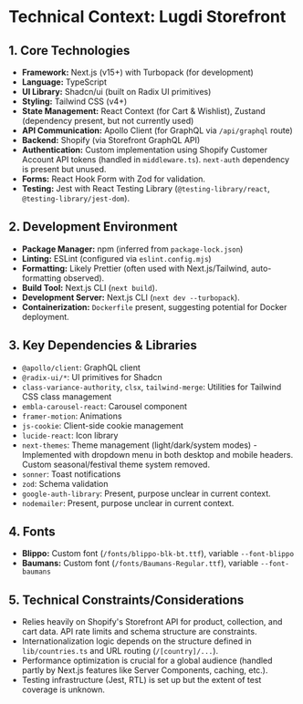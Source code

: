 # Technical Context: Lugdi Storefront

## 1. Core Technologies

- **Framework:** Next.js (v15+) with Turbopack (for development)
- **Language:** TypeScript
- **UI Library:** Shadcn/ui (built on Radix UI primitives)
- **Styling:** Tailwind CSS (v4+)
- **State Management:** React Context (for Cart & Wishlist), Zustand (dependency present, but not currently used)
- **API Communication:** Apollo Client (for GraphQL via `/api/graphql` route)
- **Backend:** Shopify (via Storefront GraphQL API)
- **Authentication:** Custom implementation using Shopify Customer Account API tokens (handled in `middleware.ts`). `next-auth` dependency is present but unused.
- **Forms:** React Hook Form with Zod for validation.
- **Testing:** Jest with React Testing Library (`@testing-library/react`, `@testing-library/jest-dom`).

## 2. Development Environment

- **Package Manager:** npm (inferred from `package-lock.json`)
- **Linting:** ESLint (configured via `eslint.config.mjs`)
- **Formatting:** Likely Prettier (often used with Next.js/Tailwind, auto-formatting observed).
- **Build Tool:** Next.js CLI (`next build`).
- **Development Server:** Next.js CLI (`next dev --turbopack`).
- **Containerization:** `Dockerfile` present, suggesting potential for Docker deployment.

## 3. Key Dependencies & Libraries

- `@apollo/client`: GraphQL client
- `@radix-ui/*`: UI primitives for Shadcn
- `class-variance-authority`, `clsx`, `tailwind-merge`: Utilities for Tailwind CSS class management
- `embla-carousel-react`: Carousel component
- `framer-motion`: Animations
- `js-cookie`: Client-side cookie management
- `lucide-react`: Icon library
- `next-themes`: Theme management (light/dark/system modes) - Implemented with dropdown menu in both desktop and mobile headers. Custom seasonal/festival theme system removed.
- `sonner`: Toast notifications
- `zod`: Schema validation
- `google-auth-library`: Present, purpose unclear in current context.
- `nodemailer`: Present, purpose unclear in current context.

## 4. Fonts

- **Blippo:** Custom font (`/fonts/blippo-blk-bt.ttf`), variable `--font-blippo`
- **Baumans:** Custom font (`/fonts/Baumans-Regular.ttf`), variable `--font-baumans`

## 5. Technical Constraints/Considerations

- Relies heavily on Shopify's Storefront API for product, collection, and cart data. API rate limits and schema structure are constraints.
- Internationalization logic depends on the structure defined in `lib/countries.ts` and URL routing (`/[country]/...`).
- Performance optimization is crucial for a global audience (handled partly by Next.js features like Server Components, caching, etc.).
- Testing infrastructure (Jest, RTL) is set up but the extent of test coverage is unknown.
